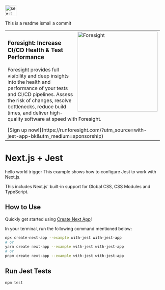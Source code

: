 <a href="https://foresight.thundra.live/repositories/github/runforesight-demo/gitflow-maven-plugin/workflow-runs">
  <img src="https://4750167.fs1.hubspotusercontent-na1.net/hubfs/4750167/foresight-live-badge-72.png" height="36" alt="see it on foresight" />
</a>

This is a readme ismail
a commit 
<table width="100%">
<tr>
<td>
  <img width="100">
  <a href="https://www.runforesight.com/?utm_source=with-jest-app-bk&utm_medium=sponsorship">
  <img src="https://www.thundra.io/hubfs/RunForesight/GitHub%20Sponsorship%20banners/visualize-github-actions.png" alt="Foresight" width="260" align="right">
  </a>
<h3>Foresight: Increase CI/CD Health & Test Performance</h3>
  <p>
Foresight provides full visibility and deep insights into the health and performance of your tests and CI/CD pipelines. Assess the risk of changes, resolve bottlenecks, reduce build times, and deliver high-quality software at speed with Foresight.
  </p>
[Sign up now!](https://runforesight.com/?utm_source=with-jest-app-bk&utm_medium=sponsorship)
</td>
</tr>
</table>

# Next.js + Jest
hello world
trigger
This example shows how to configure Jest to work with Next.js.

This includes Next.js' built-in support for Global CSS, CSS Modules and TypeScript.

## How to Use

Quickly get started using [Create Next App](https://github.com/vercel/next.js/tree/canary/packages/create-next-app#readme)!

In your terminal, run the following command mentioned below:

```bash
npx create-next-app --example with-jest with-jest-app
# or
yarn create next-app --example with-jest with-jest-app
# or
pnpm create next-app --example with-jest with-jest-app
```

## Run Jest Tests

```bash
npm test
```
